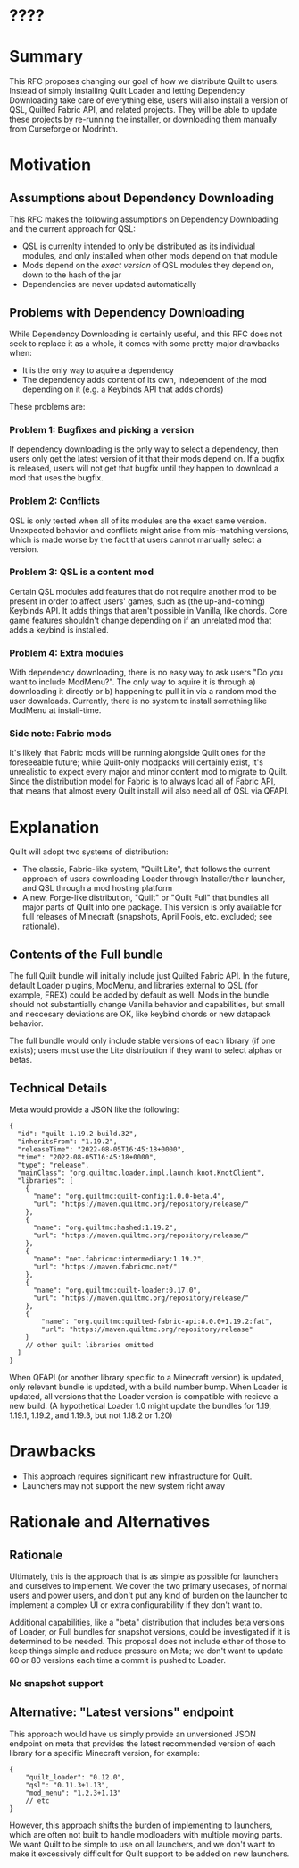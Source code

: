 # ????
# Summary
This RFC proposes changing our goal of how we distribute Quilt to users. Instead of simply installing Quilt Loader and letting Dependency Downloading take care of everything else, users will also install a version of QSL, Quilted Fabric API, and related projects. They will be able to update these projects by re-running the installer, or downloading them manually from Curseforge or Modrinth.
# Motivation
## Assumptions about Dependency Downloading
This RFC makes the following assumptions on Dependency Downloading and the current approach for QSL:
- QSL is currenlty intended to only be distributed as its individual modules, and only installed when other mods depend on that module
- Mods depend on the *exact version* of QSL modules they depend on, down to the hash of the jar
- Dependencies are never updated automatically
 
## Problems with Dependency Downloading
While Dependency Downloading is certainly useful, and this RFC does not seek to replace it as a whole, it comes with some pretty major drawbacks when:
- It is the only way to aquire a dependency
- The dependency adds content of its own, independent of the mod depending on it (e.g. a Keybinds API that adds chords)

These problems are:
### Problem 1: Bugfixes and picking a version
If dependency downloading is the only way to select a dependency, then users only get the latest version of it that their mods depend on. If a bugfix is released, users will not get that bugfix until they happen to download a mod that uses the bugfix.
### Problem 2: Conflicts
QSL is only tested when all of its modules are the exact same version. Unexpected behavior and conflicts might arise from mis-matching versions, which is made worse by the fact that users cannot manually select a version.
### Problem 3: QSL is a content mod
Certain QSL modules add features that do not require another mod to be present in order to affect users' games, such as (the up-and-coming) Keybinds API. It adds things that aren't possible in Vanilla, like chords. Core game features shouldn't change depending on if an unrelated mod that adds a keybind is installed.
### Problem 4: Extra modules
With dependency downloading, there is no easy way to ask users "Do you want to include ModMenu?". The only way to aquire it is through a) downloading it directly or b) happening to pull it in via a random mod the user downloads.
Currently, there is no system to install something like ModMenu at install-time.
### Side note: Fabric mods
It's likely that Fabric mods will be running alongside Quilt ones for the foreseeable future; while Quilt-only modpacks will certainly exist, it's unrealistic to expect every major and minor content mod to migrate to Quilt.
Since the distribution model for Fabric is to always load all of Fabric API, that means that almost every Quilt install will also need all of QSL via QFAPI.

# Explanation
Quilt will adopt two systems of distribution:
- The classic, Fabric-like system, "Quilt Lite", that follows the current approach of users downloading Loader through Installer/their launcher, and QSL through a mod hosting platform
- A new, Forge-like distribution, "Quilt" or "Quilt Full" that bundles all major parts of Quilt into one package. This version is only available for full releases of Minecraft (snapshots, April Fools, etc. excluded; see [rationale](#rationale)).


## Contents of the Full bundle
The full Quilt bundle will initially include just Quilted Fabric API. In the future, default Loader plugins, ModMenu, and libraries external to QSL (for example, FREX) could be added by default as well.
Mods in the bundle should not substantially change Vanilla behavior and capabilities, but small and neccesary deviations are OK, like keybind chords or new datapack behavior.

The full bundle would only include stable versions of each library (if one exists); users must use the Lite distribution if they want to select alphas or betas.
## Technical Details
Meta would provide a JSON like the following:
```jsonc
{
  "id": "quilt-1.19.2-build.32",
  "inheritsFrom": "1.19.2",
  "releaseTime": "2022-08-05T16:45:18+0000",
  "time": "2022-08-05T16:45:18+0000",
  "type": "release",
  "mainClass": "org.quiltmc.loader.impl.launch.knot.KnotClient",
  "libraries": [
    {
      "name": "org.quiltmc:quilt-config:1.0.0-beta.4",
      "url": "https://maven.quiltmc.org/repository/release/"
    },
    {
      "name": "org.quiltmc:hashed:1.19.2",
      "url": "https://maven.quiltmc.org/repository/release/"
    },
    {
      "name": "net.fabricmc:intermediary:1.19.2",
      "url": "https://maven.fabricmc.net/"
    },
    {
      "name": "org.quiltmc:quilt-loader:0.17.0",
      "url": "https://maven.quiltmc.org/repository/release/"
    },
    {
        "name": "org.quiltmc:quilted-fabric-api:8.0.0+1.19.2:fat",
        "url": "https://maven.quiltmc.org/repository/release"
    }
    // other quilt libraries omitted
  ]
}
```

When QFAPI (or another library specific to a Minecraft version) is updated, only relevant bundle is updated, with a build number bump.
When Loader is updated, all versions that the Loader version is compatible with recieve a new build. (A hypothetical Loader 1.0 might update the bundles for 1.19, 1.19.1, 1.19.2, and 1.19.3, but not 1.18.2 or 1.20)
# Drawbacks
- This approach requires significant new infrastructure for Quilt.
- Launchers may not support the new system right away

# Rationale and Alternatives
## Rationale
Ultimately, this is the approach that is as simple as possible for launchers and ourselves to implement. We cover the two primary usecases, of normal users and power users, and don't put any kind of burden on the launcher to implement a complex UI or extra configurability if they don't want to.

Additional capabilities, like a "beta" distribution that includes beta versions of Loader, or Full bundles for snapshot versions, could be investigated if it is determined to be needed. This proposal does not include either of those to keep things simple and reduce pressure on Meta; we don't want to update 60 or 80 versions each time a commit is pushed to Loader.
### No snapshot support
## Alternative: "Latest versions" endpoint
This approach would have us simply provide an unversioned JSON endpoint on meta that provides the latest recommended version of each library for a specific Minecraft version, for example:

```jsonc
{
    "quilt_loader": "0.12.0",
    "qsl": "0.11.3+1.13",
    "mod_menu": "1.2.3+1.13"
    // etc
}
```

However, this approach shifts the burden of implementing to launchers, which are often not built to handle modloaders with multiple moving parts. We want Quilt to be simple to use on all launchers, and we don't want to make it excessively difficult for Quilt support to be added on new launchers.
